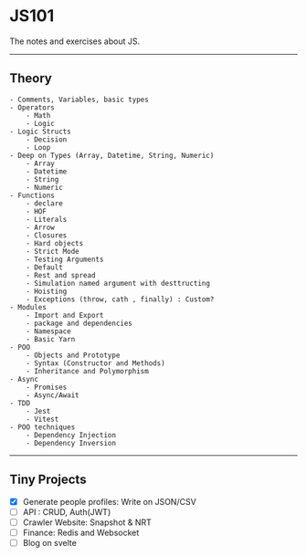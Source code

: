 # JS101

The notes and exercises about JS.


----
## Theory

```
- Comments, Variables, basic types
- Operators
    - Math
    - Logic
- Logic Structs
    - Decision
    - Loop
- Deep on Types (Array, Datetime, String, Numeric)
    - Array
    - Datetime
    - String
    - Numeric
- Functions
    - declare
    - HOF
    - Literals
    - Arrow
    - Closures
    - Hard objects
    - Strict Mode
    - Testing Arguments
    - Default
    - Rest and spread
    - Simulation named argument with desttructing
    - Hoisting
    - Exceptions (throw, cath , finally) : Custom?
- Modules
    - Import and Export
    - package and dependencies
    - Namespace
    - Basic Yarn
- POO
    - Objects and Prototype
    - Syntax (Constructor and Methods)
    - Inheritance and Polymorphism
- Async
    - Promises
    - Async/Await
- TDD
    - Jest
    - Vitest
- POO techniques
    - Dependency Injection
    - Dependency Inversion

```

----
## Tiny Projects

- [x] Generate people profiles: Write on JSON/CSV
- [ ] API : CRUD, Auth(JWT)
- [ ] Crawler Website: Snapshot & NRT
- [ ] Finance: Redis and Websocket
- [ ] Blog on svelte
